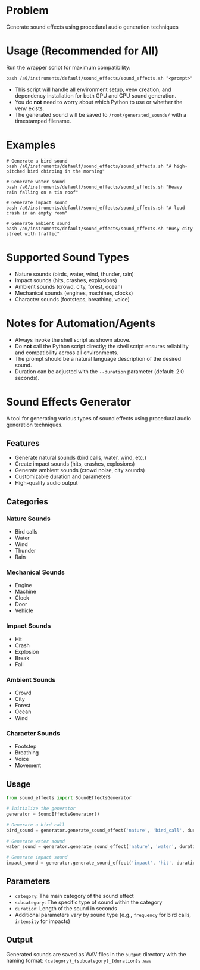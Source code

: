 # Problem
Generate sound effects using procedural audio generation techniques

# Usage (Recommended for All)
Run the wrapper script for maximum compatibility:
```
bash /a0/instruments/default/sound_effects/sound_effects.sh "<prompt>"
```
- This script will handle all environment setup, venv creation, and dependency installation for both GPU and CPU sound generation.
- You do **not** need to worry about which Python to use or whether the venv exists.
- The generated sound will be saved to `/root/generated_sounds/` with a timestamped filename.

# Examples
```
# Generate a bird sound
bash /a0/instruments/default/sound_effects/sound_effects.sh "A high-pitched bird chirping in the morning"

# Generate water sound
bash /a0/instruments/default/sound_effects/sound_effects.sh "Heavy rain falling on a tin roof"

# Generate impact sound
bash /a0/instruments/default/sound_effects/sound_effects.sh "A loud crash in an empty room"

# Generate ambient sound
bash /a0/instruments/default/sound_effects/sound_effects.sh "Busy city street with traffic"
```

# Supported Sound Types
- Nature sounds (birds, water, wind, thunder, rain)
- Impact sounds (hits, crashes, explosions)
- Ambient sounds (crowd, city, forest, ocean)
- Mechanical sounds (engines, machines, clocks)
- Character sounds (footsteps, breathing, voice)

# Notes for Automation/Agents
- Always invoke the shell script as shown above.
- Do **not** call the Python script directly; the shell script ensures reliability and compatibility across all environments.
- The prompt should be a natural language description of the desired sound.
- Duration can be adjusted with the `--duration` parameter (default: 2.0 seconds).

# Sound Effects Generator

A tool for generating various types of sound effects using procedural audio generation techniques.

## Features

- Generate natural sounds (bird calls, water, wind, etc.)
- Create impact sounds (hits, crashes, explosions)
- Generate ambient sounds (crowd noise, city sounds)
- Customizable duration and parameters
- High-quality audio output

## Categories

### Nature Sounds
- Bird calls
- Water
- Wind
- Thunder
- Rain

### Mechanical Sounds
- Engine
- Machine
- Clock
- Door
- Vehicle

### Impact Sounds
- Hit
- Crash
- Explosion
- Break
- Fall

### Ambient Sounds
- Crowd
- City
- Forest
- Ocean
- Wind

### Character Sounds
- Footstep
- Breathing
- Voice
- Movement

## Usage

```python
from sound_effects import SoundEffectsGenerator

# Initialize the generator
generator = SoundEffectsGenerator()

# Generate a bird call
bird_sound = generator.generate_sound_effect('nature', 'bird_call', duration=2.0)

# Generate water sound
water_sound = generator.generate_sound_effect('nature', 'water', duration=3.0)

# Generate impact sound
impact_sound = generator.generate_sound_effect('impact', 'hit', duration=1.0, intensity=0.8)
```

## Parameters

- `category`: The main category of the sound effect
- `subcategory`: The specific type of sound within the category
- `duration`: Length of the sound in seconds
- Additional parameters vary by sound type (e.g., `frequency` for bird calls, `intensity` for impacts)

## Output

Generated sounds are saved as WAV files in the `output` directory with the naming format:
`{category}_{subcategory}_{duration}s.wav` 